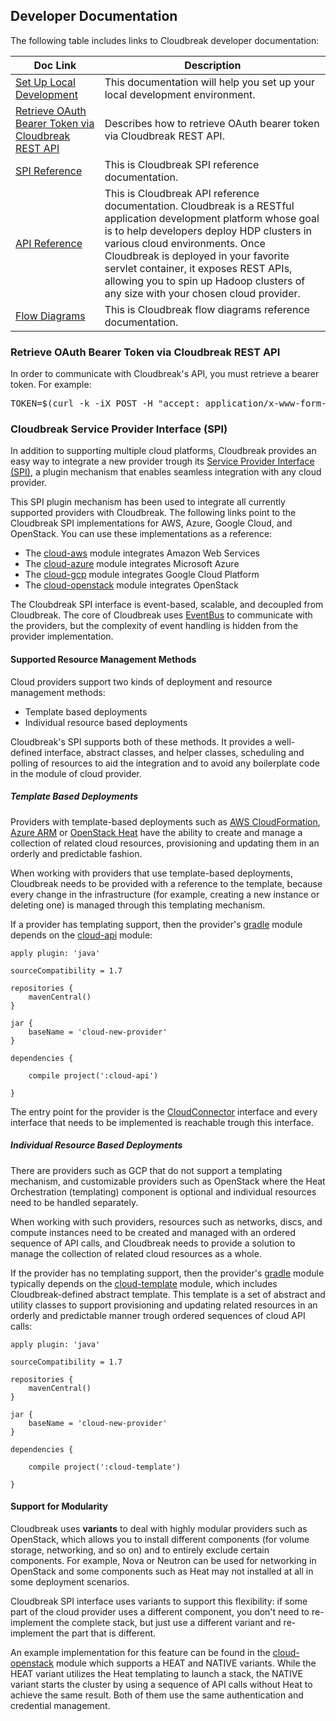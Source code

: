 
## Developer Documentation 

The following table includes links to Cloudbreak developer documentation: 

| Doc Link | Description |
|---|---|
| [Set Up Local Development](https://github.com/hortonworks/cloudbreak) | This documentation will help you set up your local development environment. | 
| [Retrieve OAuth Bearer Token via Cloudbreak REST API](#retrieve-oauth-bearer-token-via-cloudbreak-rest-api) | Describes how to retrieve OAuth bearer token via Cloudbreak REST API. |
| [SPI Reference](#cloudbreak-service-provider-interface-spi) | This is Cloudbreak SPI reference documentation. |
| [API Reference](https://app.swaggerhub.com/apis/Cloudbreak/Cloudbreak/2.4.1) | This is Cloudbreak API reference documentation. Cloudbreak is a RESTful application development platform whose goal is to help developers deploy HDP clusters in various cloud environments. Once Cloudbreak is deployed in your favorite servlet container, it exposes REST APIs, allowing you to spin up Hadoop clusters of any size with your chosen cloud provider. |
| [Flow Diagrams](http://hortonworks.github.io/cloudbreak-docs/release-1.16.5/flow/) | This is Cloudbreak flow diagrams reference documentation. |

[Comment]: <> (API link should be updated for each release. Not sure about the flow diagrams?)


### Retrieve OAuth Bearer Token via Cloudbreak REST API

In order to communicate with Cloudbreak's API, you must retrieve a bearer token. For example: 

<pre>TOKEN=$(curl -k -iX POST -H "accept: application/x-www-form-urlencoded" -d 'credentials={"username":"admin@example.com","password":"pwd"}' "https://192.168.99.100/identity/oauth/authorize?response_type=token&client_id=cloudbreak_shell&scope.0=openid&source=login&redirect_uri=http://cloudbreak.shell" | grep location | cut -d'=' -f 3 | cut -d'&' -f 1)</pre>


### Cloudbreak Service Provider Interface (SPI)

In addition to supporting multiple cloud platforms, Cloudbreak provides an easy way to integrate a new provider trough its [Service Provider Interface (SPI)](https://github.com/hortonworks/cloudbreak/tree/master/cloud-api), a plugin mechanism that enables seamless integration with any cloud provider. 

This SPI plugin mechanism has been used to integrate all currently supported providers with Cloudbreak. The following links point to the Cloudbreak SPI implementations for AWS, Azure, Google Cloud, and OpenStack. You can use these implementations as a reference:
 
 * The [cloud-aws](https://github.com/hortonworks/cloudbreak/tree/master/cloud-aws) module integrates Amazon Web Services
 * The [cloud-azure](https://github.com/hortonworks/cloudbreak/tree/master/cloud-azure) module integrates Microsoft Azure
 * The [cloud-gcp](https://github.com/hortonworks/cloudbreak/tree/master/cloud-gcp) module integrates Google Cloud Platform  
 * The [cloud-openstack](https://github.com/hortonworks/cloudbreak/tree/master/cloud-openstack) module integrates OpenStack

The Cloubdreak SPI interface is event-based, scalable, and decoupled from Cloudbreak. The core of Cloudbreak uses [EventBus](http://projectreactor.io/) to communicate with the providers, but the complexity of event handling is hidden from the provider implementation.

#### Supported Resource Management Methods

Cloud providers support two kinds of deployment and resource management methods:

* Template based deployments
* Individual resource based deployments

Cloudbreak's SPI supports both of these methods. It provides a well-defined interface, abstract classes, and helper classes, scheduling and polling of resources to aid the integration and to avoid any boilerplate code in the module of cloud provider.

[comment]: <> (TO-DO: The sentence above is confusing. Does the clause "scheduling and polling of resources to aid the integration and to avoid any boilerplate code in the module of cloud provider" refer to the helper classes? Or should this say "It provides a well-defined interface, abstract classes, helper classes, **and** scheduling and polling of resources to aid the integration and to avoid any boilerplate code in the module of cloud provider.")

##### Template Based Deployments

Providers with template-based deployments such as [AWS CloudFormation](https://aws.amazon.com/cloudformation/), [Azure ARM](https://azure.microsoft.com/en-us/documentation/articles/resource-group-overview/#) or [OpenStack Heat](https://wiki.openstack.org/wiki/Heat) have the ability to create and manage a collection of related cloud resources, provisioning and updating them in an orderly and predictable fashion. 

When working with providers that use template-based deployments, Cloudbreak needs to be provided with a reference to the template, because every change in the infrastructure (for example, creating a new instance or deleting one) is managed through this templating mechanism.

If a provider has templating support, then the provider's [gradle](http://gradle.org/) module depends on the [cloud-api](https://github.com/hortonworks/cloudbreak/tree/master/cloud-api) module:

```
apply plugin: 'java'

sourceCompatibility = 1.7

repositories {
    mavenCentral()
}

jar {
    baseName = 'cloud-new-provider'
}

dependencies {

    compile project(':cloud-api')

}
```

The entry point for the provider is the  [CloudConnector](https://github.com/hortonworks/cloudbreak/blob/master/cloud-api/src/main/java/com/sequenceiq/cloudbreak/cloud/CloudConnector.java) interface and every interface that needs to be implemented is reachable trough this interface.

##### Individual Resource Based Deployments

There are providers such as GCP that do not support a templating mechanism, and customizable providers such as OpenStack where the Heat Orchestration (templating) component is optional and individual resources need to be handled separately. 

When working with such providers, resources such as networks, discs, and compute instances need to be created and managed with an ordered sequence of API calls, and Cloudbreak needs to provide a solution to manage the collection of related cloud resources as a whole.

If the provider has no templating support, then the provider's [gradle](http://gradle.org/) module typically depends on the [cloud-template](https://github.com/hortonworks/cloudbreak/tree/master/cloud-template) module, which includes Cloudbreak-defined abstract template. This template is a set of abstract and utility classes to support provisioning and updating related resources in an orderly and predictable manner trough ordered sequences of cloud API calls:

```
apply plugin: 'java'

sourceCompatibility = 1.7

repositories {
    mavenCentral()
}

jar {
    baseName = 'cloud-new-provider'
}

dependencies {

    compile project(':cloud-template')

}
```

#### Support for Modularity 

Cloudbreak uses **variants** to deal with highly modular providers such as OpenStack, which allows you to install different components (for volume storage, networking, and so on) and to entirely exclude certain components. For example, Nova or Neutron can be used for networking in OpenStack and some components such as Heat may not installed at all in some deployment scenarios. 

Cloudbreak SPI interface uses variants to support this flexibility: if some part of the cloud provider uses a different component, you don't need to re-implement the complete stack, but just use a different variant and re-implement the part that is different.

An example implementation for this feature can be found in the [cloud-openstack](https://github.com/hortonworks/cloudbreak/tree/master/cloud-openstack) module which supports a HEAT and NATIVE variants. While the HEAT variant utilizes the Heat templating to launch a stack, the NATIVE variant starts the cluster by using a sequence of API calls without Heat to achieve the same result. Both of them use the same authentication and credential management.
